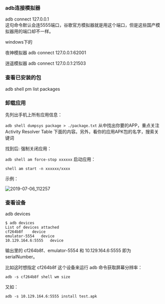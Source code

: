 ### adb连接模拟器    
adb connect 127.0.0.1    
这句命令默认会连5555端口，谷歌官方模拟器就是用这个端口，但是这些国产模拟器用的端口却不一样。    

windows下的    

夜神模拟器   adb connect 127.0.0.1:62001

逍遥模拟器 adb connect 127.0.0.1:21503

### 查看已安装的包

adb shell pm list packages

### 卸载应用
先列出手机上所有应用信息：

`adb shell dumpsys package > ./package.txt`
从中找出你要的APP，重点关注 Activity Resolver Table 下面的内容。另外，看你的应用APK包的名字，搜索关键词

找到后:
强制关闭应用：

`adb shell am force-stop xxxxxx`
启动应用：

`shell am start -n xxxxxx/xxxx`

示例：

![2019-07-06_112257](diva-images\2019-07-06_112257.jpg)

### 查看设备

adb devices

```
$ adb devices
List of devices attached
cf264b8f    device
emulator-5554   device
10.129.164.6:5555   device
```

输出里的 cf264b8f、emulator-5554 和 10.129.164.6:5555 即为 serialNumber。

比如这时想指定 cf264b8f 这个设备来运行 adb 命令获取屏幕分辨率：    

```
adb -s cf264b8f shell wm size
```

又如：    

```
adb -s 10.129.164.6:5555 install test.apk
```







